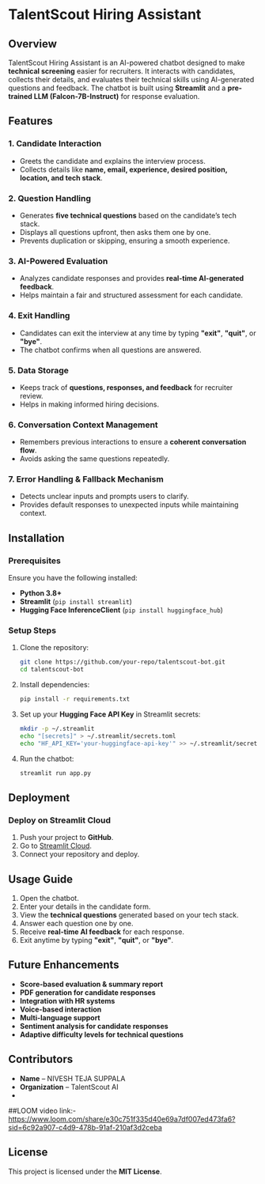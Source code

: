 # TalentScout Hiring Assistant

## Overview

TalentScout Hiring Assistant is an AI-powered chatbot designed to make **technical screening** easier for recruiters. It interacts with candidates, collects their details, and evaluates their technical skills using AI-generated questions and feedback. The chatbot is built using **Streamlit** and a **pre-trained LLM (Falcon-7B-Instruct)** for response evaluation.

## Features

### **1. Candidate Interaction**
- Greets the candidate and explains the interview process.
- Collects details like **name, email, experience, desired position, location, and tech stack**.

### **2. Question Handling**
- Generates **five technical questions** based on the candidate’s tech stack.
- Displays all questions upfront, then asks them one by one.
- Prevents duplication or skipping, ensuring a smooth experience.

### **3. AI-Powered Evaluation**
- Analyzes candidate responses and provides **real-time AI-generated feedback**.
- Helps maintain a fair and structured assessment for each candidate.

### **4. Exit Handling**
- Candidates can exit the interview at any time by typing **"exit"**, **"quit"**, or **"bye"**.
- The chatbot confirms when all questions are answered.

### **5. Data Storage**
- Keeps track of **questions, responses, and feedback** for recruiter review.
- Helps in making informed hiring decisions.

### **6. Conversation Context Management**
- Remembers previous interactions to ensure a **coherent conversation flow**.
- Avoids asking the same questions repeatedly.

### **7. Error Handling & Fallback Mechanism**
- Detects unclear inputs and prompts users to clarify.
- Provides default responses to unexpected inputs while maintaining context.

## Installation

### **Prerequisites**
Ensure you have the following installed:
- **Python 3.8+**
- **Streamlit** (`pip install streamlit`)
- **Hugging Face InferenceClient** (`pip install huggingface_hub`)

### **Setup Steps**

1. Clone the repository:
   ```sh
   git clone https://github.com/your-repo/talentscout-bot.git
   cd talentscout-bot
   ```
2. Install dependencies:
   ```sh
   pip install -r requirements.txt
   ```
3. Set up your **Hugging Face API Key** in Streamlit secrets:
   ```sh
   mkdir -p ~/.streamlit
   echo "[secrets]" > ~/.streamlit/secrets.toml
   echo "HF_API_KEY='your-huggingface-api-key'" >> ~/.streamlit/secrets.toml
   ```
4. Run the chatbot:
   ```sh
   streamlit run app.py
   ```

## Deployment

### **Deploy on Streamlit Cloud**
1. Push your project to **GitHub**.
2. Go to [Streamlit Cloud](https://share.streamlit.io/).
3. Connect your repository and deploy.

## Usage Guide

1. Open the chatbot.
2. Enter your details in the candidate form.
3. View the **technical questions** generated based on your tech stack.
4. Answer each question one by one.
5. Receive **real-time AI feedback** for each response.
6. Exit anytime by typing **"exit"**, **"quit"**, or **"bye"**.

## Future Enhancements

- **Score-based evaluation & summary report**
- **PDF generation for candidate responses**
- **Integration with HR systems**
- **Voice-based interaction**
- **Multi-language support**
- **Sentiment analysis for candidate responses**
- **Adaptive difficulty levels for technical questions**

## Contributors

- **Name** – NIVESH TEJA SUPPALA
- **Organization** – TalentScout AI
- 
##LOOM video link:- https://www.loom.com/share/e30c751f335d40e69a7df007ed473fa6?sid=6c92a907-c4d9-478b-91af-210af3d2ceba

## License


This project is licensed under the **MIT License**.

